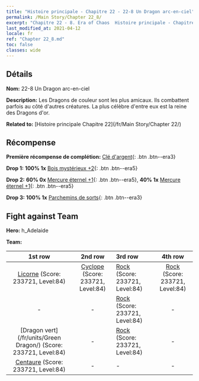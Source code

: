 ```yaml
---
title: "Histoire principale - Chapitre 22 - 22-8 Un Dragon arc-en-ciel"
permalink: /Main Story/Chapter 22_8/
excerpt: "Chapitre 22 - 8. Era of Chaos  Histoire principale - Chapitre 22_8. 22-8 Un Dragon arc-en-ciel"
last_modified_at: 2021-04-12
locale: fr
ref: "Chapter 22_8.md"
toc: false
classes: wide
---
```


## Détails

 **Nom:** 22-8 Un Dragon arc-en-ciel

 **Description:** Les Dragons de couleur sont les plus amicaux. Ils combattent parfois au côté d'autres créatures. La plus célèbre d'entre eux est la reine des Dragons d'or.

 **Related to:** [Histoire principale Chapitre 22](/fr/Main Story/Chapter 22/)

## Récompense

 **Première récompense de complétion:** [Clé d'argent](/fr/Items/con_693/){: .btn .btn--era3}

 **Drop 1:** **100% 1x** [Bois mystérieux +2](/fr/Items/mat_76/){: .btn .btn--era5}

 **Drop 2:** **60% 0x** [Mercure éternel +1](/fr/Items/mat_70/){: .btn .btn--era5}, **40% 1x** [Mercure éternel +1](/fr/Items/mat_70/){: .btn .btn--era5}

 **Drop 3:** **100% 1x** [Parchemins de sorts](/fr/Items/con_694/){: .btn .btn--era3}


## Fight against Team
 **Hero:** h_Adelaide

 **Team:**


  | 1st row | 2nd row | 3rd row | 4th row |
  |:----:|:----:|:----|:----:|
  | [Licorne](/fr/units/Unicorn/) (Score: 233721, Level:84)  | [Cyclope](/fr/units/Cyclops/) (Score: 233721, Level:84)  | [Rock](/fr/units/Roc/) (Score: 233721, Level:84)  | [Rock](/fr/units/Roc/) (Score: 233721, Level:84)  |
  | - | - | [Rock](/fr/units/Roc/) (Score: 233721, Level:84)  | - |
  | [Dragon vert](/fr/units/Green Dragon/) (Score: 233721, Level:84)  | - | [Rock](/fr/units/Roc/) (Score: 233721, Level:84)  | - |
  | [Centaure](/fr/units/Centaur/) (Score: 233721, Level:84)  | - | - | - |



